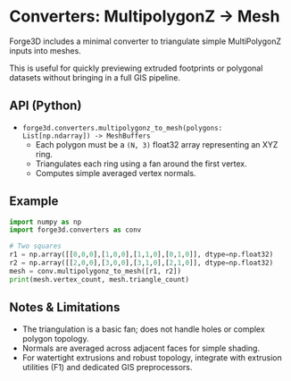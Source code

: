 # Converters: MultipolygonZ → Mesh

Forge3D includes a minimal converter to triangulate simple MultiPolygonZ inputs into meshes.

This is useful for quickly previewing extruded footprints or polygonal datasets without bringing in a full GIS pipeline.

## API (Python)

- `forge3d.converters.multipolygonz_to_mesh(polygons: List[np.ndarray]) -> MeshBuffers`
  - Each polygon must be a `(N, 3)` float32 array representing an XYZ ring.
  - Triangulates each ring using a fan around the first vertex.
  - Computes simple averaged vertex normals.

## Example

```python
import numpy as np
import forge3d.converters as conv

# Two squares
r1 = np.array([[0,0,0],[1,0,0],[1,1,0],[0,1,0]], dtype=np.float32)
r2 = np.array([[2,0,0],[3,0,0],[3,1,0],[2,1,0]], dtype=np.float32)
mesh = conv.multipolygonz_to_mesh([r1, r2])
print(mesh.vertex_count, mesh.triangle_count)
```

## Notes & Limitations

- The triangulation is a basic fan; does not handle holes or complex polygon topology.
- Normals are averaged across adjacent faces for simple shading.
- For watertight extrusions and robust topology, integrate with extrusion utilities (F1) and dedicated GIS preprocessors.
